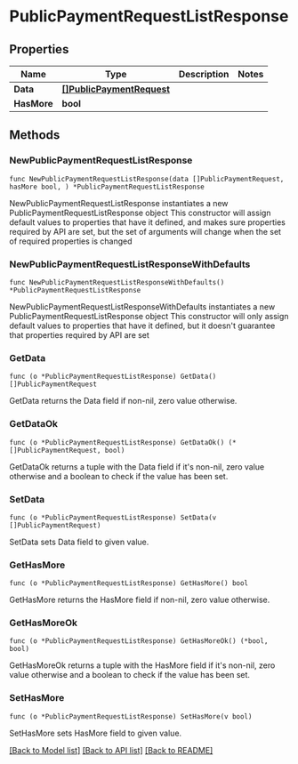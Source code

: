 # PublicPaymentRequestListResponse

## Properties

Name | Type | Description | Notes
------------ | ------------- | ------------- | -------------
**Data** | [**[]PublicPaymentRequest**](PublicPaymentRequest.md) |  | 
**HasMore** | **bool** |  | 

## Methods

### NewPublicPaymentRequestListResponse

`func NewPublicPaymentRequestListResponse(data []PublicPaymentRequest, hasMore bool, ) *PublicPaymentRequestListResponse`

NewPublicPaymentRequestListResponse instantiates a new PublicPaymentRequestListResponse object
This constructor will assign default values to properties that have it defined,
and makes sure properties required by API are set, but the set of arguments
will change when the set of required properties is changed

### NewPublicPaymentRequestListResponseWithDefaults

`func NewPublicPaymentRequestListResponseWithDefaults() *PublicPaymentRequestListResponse`

NewPublicPaymentRequestListResponseWithDefaults instantiates a new PublicPaymentRequestListResponse object
This constructor will only assign default values to properties that have it defined,
but it doesn't guarantee that properties required by API are set

### GetData

`func (o *PublicPaymentRequestListResponse) GetData() []PublicPaymentRequest`

GetData returns the Data field if non-nil, zero value otherwise.

### GetDataOk

`func (o *PublicPaymentRequestListResponse) GetDataOk() (*[]PublicPaymentRequest, bool)`

GetDataOk returns a tuple with the Data field if it's non-nil, zero value otherwise
and a boolean to check if the value has been set.

### SetData

`func (o *PublicPaymentRequestListResponse) SetData(v []PublicPaymentRequest)`

SetData sets Data field to given value.


### GetHasMore

`func (o *PublicPaymentRequestListResponse) GetHasMore() bool`

GetHasMore returns the HasMore field if non-nil, zero value otherwise.

### GetHasMoreOk

`func (o *PublicPaymentRequestListResponse) GetHasMoreOk() (*bool, bool)`

GetHasMoreOk returns a tuple with the HasMore field if it's non-nil, zero value otherwise
and a boolean to check if the value has been set.

### SetHasMore

`func (o *PublicPaymentRequestListResponse) SetHasMore(v bool)`

SetHasMore sets HasMore field to given value.



[[Back to Model list]](../README.md#documentation-for-models) [[Back to API list]](../README.md#documentation-for-api-endpoints) [[Back to README]](../README.md)


